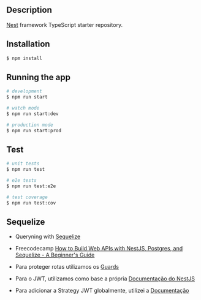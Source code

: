 ## Description

[Nest](https://github.com/nestjs/nest) framework TypeScript starter repository.

## Installation

```bash
$ npm install
```

## Running the app

```bash
# development
$ npm run start

# watch mode
$ npm run start:dev

# production mode
$ npm run start:prod
```

## Test

```bash
# unit tests
$ npm run test

# e2e tests
$ npm run test:e2e

# test coverage
$ npm run test:cov
```

## Sequelize

- Queryning with [Sequelize](https://sequelize.org/v3/docs/querying/)
- Freecodecamp [How to Build Web APIs with NestJS, Postgres, and Sequelize - A Beginner's Guide](https://www.freecodecamp.org/news/build-web-apis-with-nestjs-beginners-guide/)

- Para proteger rotas utilizamos os [Guards](https://docs.nestjs.com/guards)

- Para o JWT, utilizamos como base a própria [Documentação do NestJS](https://docs.nestjs.com/security/authentication#jwt-functionality)

- Para adicionar a Strategy JWT globalmente, utilizei a [Documentação](https://docs.nestjs.com/security/authentication#enable-authentication-globally)
